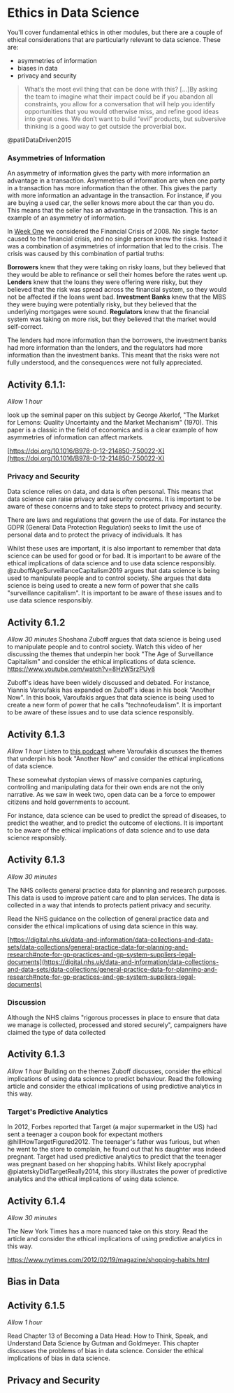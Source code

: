 # Ethics in Data Science

You'll cover fundamental ethics in other modules, but there are a couple of
ethical considerations that are particularly relevant to data science. These
are:

- asymmetries of information
- biases in data
- privacy and security

> What’s the most evil thing that can be done with this? \[...\]By asking the
> team to imagine what their impact could be if you abandon all constraints, you
> allow for a conversation that will help you identify opportunities that you
> would otherwise miss, and refine good ideas into great ones. We don’t want to
> build “evil” products, but subversive thinking is a good way to get outside
> the proverbial box.

@patilDataDriven2015

### Asymmetries of Information

An asymmetry of information gives the party with more information an advantage
in a transaction. Asymmetries of information are when one party in a transaction
has more information than the other. This gives the party with more information
an advantage in the transaction. For instance, if you are buying a used car, the
seller knows more about the car than you do. This means that the seller has an
advantage in the transaction. This is an example of an asymmetry of information.

In [Week One](Week_1-Introduction.md) we considered the Financial Crisis
of 2008. No single factor caused to the financial crisis, and no single person
knew the risks. Instead it was a combination of asymmetries of information that
led to the crisis. The crisis was caused by this combination of partial truths:

**Borrowers** knew that they were taking on risky loans, but they believed that
they would be able to refinance or sell their homes before the rates went up.
**Lenders** knew that the loans they were offering were risky, but they believed
that the risk was spread across the financial system, so they would not be
affected if the loans went bad. **Investment Banks** knew that the MBS they were
buying were potentially risky, but they believed that the underlying mortgages
were sound. **Regulators** knew that the financial system was taking on more
risk, but they believed that the market would self-correct.

The lenders had more information than the borrowers, the investment banks had
more information than the lenders, and the regulators had more information than
the investment banks. This meant that the risks were not fully understood, and
the consequences were not fully appreciated.

## Activity 6.1.1:

_Allow 1 hour_

look up the seminal paper on this subject by George Akerlof, "The Market for
Lemons: Quality Uncertainty and the Market Mechanism" (1970). This paper is a
classic in the field of economics and is a clear example of how asymmetries of
information can affect markets.

[https://doi.org/10.1016/B978-0-12-214850-7.50022-X](https://doi.org/10.1016/B978-0-12-214850-7.50022-X)

### Privacy and Security

Data science relies on data, and data is often personal. This means that data
science can raise privacy and security concerns. It is important to be aware of
these concerns and to take steps to protect privacy and security.

There are laws and regulations that govern the use of data. For instance the
GDPR (General Data Protection Regulation) seeks to limit the use of personal
data and to protect the privacy of individuals. It has

Whilst these uses are important, it is also important to remember that data
science can be used for good or for bad. It is important to be aware of the
ethical implications of data science and to use data science responsibly.
@zuboffAgeSurveillanceCapitalism2019 argues that data science is being used to
manipulate people and to control society. She argues that data science is being
used to create a new form of power that she calls "surveillance capitalism". It
is important to be aware of these issues and to use data science responsibly.

## Activity 6.1.2

_Allow 30 minutes_ Shoshana Zuboff argues that data science is being used to
manipulate people and to control society. Watch this video of her discussing the
themes that underpin her book "The Age of Surveillance Capitalism" and consider
the ethical implications of data science.
https://www.youtube.com/watch?v=8HzW5rzPUy8

Zuboff's ideas have been widely discussed and debated. For instance, Yiannis
Varoufakis has expanded on Zuboff's ideas in his book "Another Now". In this
book, Varoufakis argues that data science is being used to create a new form of
power that he calls "technofeudalism". It is important to be aware of these
issues and to use data science responsibly.

## Activity 6.1.3

_Allow 1 hour_ Listen to
[this podcast](https://www.philosophizethis.org/podcast/episode-201-transcript-bkx3e-37rkx-bpl83-ysc9b-kkg62)
where Varoufakis discusses the themes that underpin his book "Another Now" and
consider the ethical implications of data science.

These somewhat dystopian views of massive companies capturing, controlling and
manipulating data for their own ends are not the only narrative. As we saw in
week two, open data can be a force to empower citizens and hold governments to
account.

For instance, data science can be used to predict the spread of diseases, to
predict the weather, and to predict the outcome of elections. It is important to
be aware of the ethical implications of data science and to use data science
responsibly.

## Activity 6.1.3

_Allow 30 minutes_

The NHS collects general practice data for planning and research purposes. This
data is used to improve patient care and to plan services. The data is collected
in a way that intends to protects patient privacy and security.

Read the NHS guidance on the collection of general practice data and consider
the ethical implications of using data science in this way.

[https://digital.nhs.uk/data-and-information/data-collections-and-data-sets/data-collections/general-practice-data-for-planning-and-research#note-for-gp-practices-and-gp-system-suppliers-legal-documents](https://digital.nhs.uk/data-and-information/data-collections-and-data-sets/data-collections/general-practice-data-for-planning-and-research#note-for-gp-practices-and-gp-system-suppliers-legal-documents)

### Discussion

Although the NHS claims "rigorous processes in place to ensure that data we
manage is collected, processed and stored securely", campaigners have claimed
the type of data collected

## Activity 6.1.3

_Allow 1 hour_ Building on the themes Zuboff discusses, consider the ethical
implications of using data science to predict behaviour. Read the following
article and consider the ethical implications of using predictive analytics in
this way.

### Target's Predictive Analytics

In 2012, Forbes reported that Target (a major supermarket in the US) had sent a
teenager a coupon book for expectant mothers @hillHowTargetFigured2012. The
teenager's father was furious, but when he went to the store to complain, he
found out that his daughter was indeed pregnant. Target had used predictive
analytics to predict that the teenager was pregnant based on her shopping
habits. Whilst likely apocryphal @piatetskyDidTargetReally2014, this story
illustrates the power of predictive analytics and the ethical implications of
using data science.

## Activity 6.1.4

_Allow 30 minutes_

The New York Times has a more nuanced take on this story. Read the article and
consider the ethical implications of using predictive analytics in this way.

https://www.nytimes.com/2012/02/19/magazine/shopping-habits.html

## Bias in Data
<!-- TODO -->

## Activity 6.1.5

_Allow 1 hour_

Read Chapter 13 of Becoming a Data Head: How to Think, Speak, and Understand
Data Science by Gutman and Goldmeyer. This chapter discusses the problems of
bias in data science. Consider the ethical implications of bias in data science.

## Privacy and Security

<!-- TODO -->

